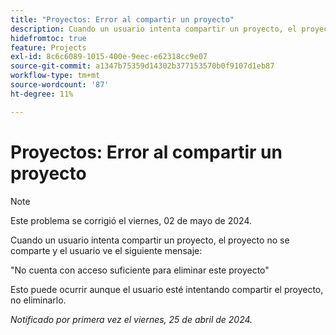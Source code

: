 ```yaml
---
title: "Proyectos: Error al compartir un proyecto"
description: Cuando un usuario intenta compartir un proyecto, el proyecto no se comparte y el usuario ve un mensaje.
hidefromtoc: true
feature: Projects
exl-id: 8c6c6089-1015-400e-9eec-e62318cc9e07
source-git-commit: a1347b75359d14302b377153570b0f9107d1eb87
workflow-type: tm+mt
source-wordcount: '87'
ht-degree: 11%

---
```


# Proyectos: Error al compartir un proyecto

>[!NOTE]
>
>Este problema se corrigió el viernes, 02 de mayo de 2024.

Cuando un usuario intenta compartir un proyecto, el proyecto no se comparte y el usuario ve el siguiente mensaje:

&quot;No cuenta con acceso suficiente para eliminar este proyecto&quot;

Esto puede ocurrir aunque el usuario esté intentando compartir el proyecto, no eliminarlo.

_Notificado por primera vez el viernes, 25 de abril de 2024._
